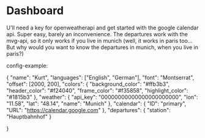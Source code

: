 # Dashboard
U'll need a key for openweatherapi and get started with the google calendar api. Super easy, barely an inconvenience.
The departures work with the mvg-api, so it only works if you live in munich (well, it works in paris too... But why would you want to know the departures in munich, when you live in paris?)

config-example: 

{
    "name": "Kurt", 
    "languages": ["English", "German"],
    "font": "Montserrat",
    "offset": [2000, 200],
    "colors": 
    {
        "background_color": "#ffb3b3",
        "header_color": "#f24040",
        "frame_color": "#f35858",
        "highlight_color": "#1815b3"
    },
    "weather": 
    {
        "api_key": "00000000000000000000000",
        "lon": "11.58",
        "lat": "48.14",
        "name": "Munich"
    },
    "calendar":
    {
        "ID": "primary",
        "URL": "https://calendar.google.com"
    },
    "departures":
        {
            "station": "Hauptbahnhof"
        }
    
}
